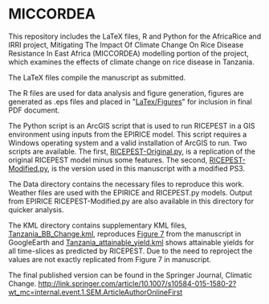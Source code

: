 MICCORDEA
========

This repository includes the LaTeX files, R and Python for the AfricaRice and IRRI project, Mitigating The Impact Of Climate Change On Rice Disease Resistance In East Africa (MICCORDEA) modelling portion of the project, which examines the effects of climate change on rice disease in Tanzania.

The LaTeX files compile the manuscript as submitted.

The R files are used for data analysis and figure generation, figures are generated as .eps files and placed in "[LaTex/Figures](./LaTeX/Figures)" for inclusion in final PDF document.

The Python script is an ArcGIS script that is used to run RICEPEST in a GIS environment using inputs from the EPIRICE model. This script requires a Windows operating system and a valid installation of ArcGIS to run. Two scripts are available. The first, [RICEPEST-Original.py](./Python%20Code/RICEPEST-Original.py), is a replication of the original RICEPEST model minus some features. The second, [RICEPEST-Modified.py](./Python%20Code/RICEPEST-Modified.py), is the version used in this manuscript with a modified PS3.

The Data directory contains the necessary files to reproduce this work. Weather files are used with the EPIRICE and RICEPEST.py models. Output from EPIRICE RICEPEST-Modified.py are also available in this directory for quicker analysis.

The KML directory contains supplementary KML files, [Tanzania_BB_Change.kml](./KML/Tanzania_BB_Change.kml), reproduces [Figure 7](./LaTeX/Figures/Fig7-eps-converted-to.pdf) from the manuscript in GoogleEarth and [Tanzania_attainable_yield.kml](./KML/Tanzania_attainable_yield.kml) shows attainable yields for all time-slices as predicted by RICEPEST. Due to the need to reproject the values are not exactly replicated from Figure 7 in manuscript.

The final published version can be found in the Springer Journal, Climatic Change. http://link.springer.com/article/10.1007/s10584-015-1580-2?wt_mc=internal.event.1.SEM.ArticleAuthorOnlineFirst
